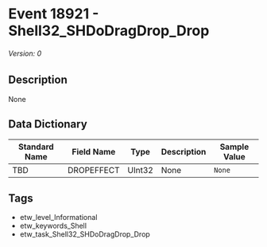 # Event 18921 - Shell32_SHDoDragDrop_Drop
###### Version: 0

## Description
None

## Data Dictionary
|Standard Name|Field Name|Type|Description|Sample Value|
|---|---|---|---|---|
|TBD|DROPEFFECT|UInt32|None|`None`|

## Tags
* etw_level_Informational
* etw_keywords_Shell
* etw_task_Shell32_SHDoDragDrop_Drop